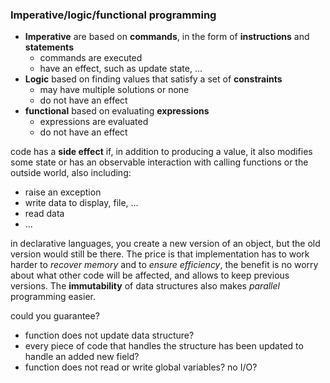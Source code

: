 ### Imperative/logic/functional programming
- **Imperative** are based on **commands**, in the form of **instructions** and **statements**
	- commands are executed
	- have an effect, such as update state, ...
- **Logic** based on finding values that satisfy a set of **constraints**
	- may have multiple solutions or none
	- do not have an effect
- **functional** based on evaluating **expressions**
	- expressions are evaluated
	- do not have an effect

code has a **side effect** if, in addition to producing a value, it also modifies some state or has an observable interaction with calling functions or the outside world, also including:
- raise an exception
- write data to display, file, ...
- read data
- ...

in declarative languages, you create a new version of an object, but the old version would still be there. The price is that implementation has to work harder to _recover memory_ and to _ensure efficiency_, the benefit is no worry about what other code will be affected, and allows to keep previous versions. The **immutability** of data structures also makes _parallel_ programming easier.

could you guarantee?
- function does not update data structure?
- every piece of code that handles the structure has been updated to handle an added new field?
- function does not read or write global variables? no I/O?